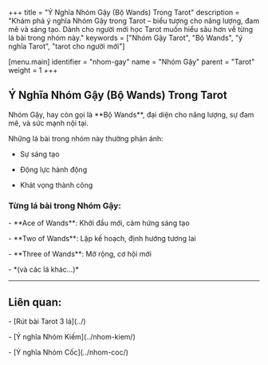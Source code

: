 +++
title = "Ý Nghĩa Nhóm Gậy (Bộ Wands) Trong Tarot"
description = "Khám phá ý nghĩa Nhóm Gậy trong Tarot – biểu tượng cho năng lượng, đam mê và sáng tạo. Dành cho người mới học Tarot muốn hiểu sâu hơn về từng lá bài trong nhóm này."
keywords = ["Nhóm Gậy Tarot", "Bộ Wands", "ý nghĩa Tarot", "tarot cho người mới"]

[menu.main]
identifier = "nhom-gay"
name = "Nhóm Gậy"
parent = "Tarot"
weight = 1
+++




## Ý Nghĩa Nhóm Gậy (Bộ Wands) Trong Tarot



Nhóm Gậy, hay còn gọi là \*\*Bộ Wands\*\*, đại diện cho năng lượng, sự đam mê, và sức mạnh nội tại.  

Những lá bài trong nhóm này thường phản ánh:

- Sự sáng tạo

- Động lực hành động

- Khát vọng thành công



### Từng lá bài trong Nhóm Gậy:

\- \*\*Ace of Wands\*\*: Khởi đầu mới, cảm hứng sáng tạo  

\- \*\*Two of Wands\*\*: Lập kế hoạch, định hướng tương lai  

\- \*\*Three of Wands\*\*: Mở rộng, cơ hội mới  

\- \*(và các lá khác…)\*



---



## Liên quan:

\- \[Rút bài Tarot 3 lá](../)  

\- \[Ý nghĩa Nhóm Kiếm](../nhom-kiem/)  

\- \[Ý nghĩa Nhóm Cốc](../nhom-coc/)  



